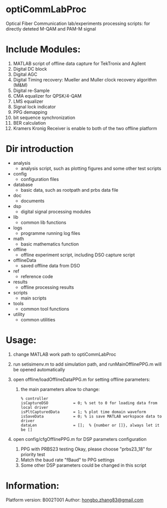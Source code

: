 # optiCommLabProc
Optical Fiber Communication lab/experiments processing scripts: for directly deteted M-QAM and PAM-M signal

# Include Modules:

1. MATLAB script of offline data capture for TekTronix and Agilent
2. Digital DC block
3. Digital AGC
4. Digital Timing recovery: Mueller and Muller clock recovery algorithm (M&M)
5. Digital re-Sample
6. CMA equalizer for QPSK/4-QAM
7. LMS equalizer
8. Signal lock indicator
9. PPG demapping
10. bit sequence synchronization
11. BER calculation
12. Kramers Kronig Receiver is enable to both of the two offline platform

# Dir introduction 
* analysis
    - analysis script, such as plotting figures and some other test scripts
* config 
    - configuration files
* database 
    - basic data, such as rootpath and prbs data file
* doc 
    - documents
* dsp 
    - digital signal processing modules
* lib 
    - common lib functions
* logs 
    - programme running log files
* math 
    - basic mathematics function
* offline 
    - offline experiment script, including DSO capture script
* offlineData 
    - saved offline data from DSO
* ref 
    - reference code
* results 
    - offline processing results
* scripts 
    - main scripts
* tools 
    - common tool functions
* utility 
    - common utilities

# Usage:
1. change MATLAB work path to optiCommLabProc

2. run setisimenv.m to add simulation path, and runMainOfflinePPG.m will be opened automatically

3. open offline/loadOfflineDataPPG.m for setting offline parameters:

   1. the main parameters allow to change: 

      ```
      % controller
      isCaptureDSO           = 0; % set to 0 for loading data from local driver
      isPltCapturedData      = 1; % plot time domain waveform
      isSaveData             = 0; % is save MATLAB workspace data to driver
      dataLen                = [];  % {number or []}, always let it be []
      ```

4. open config/cfgOfflinePPG.m for DSP parameters configuration
   1. PPG with PRBS23 testing Okay, please choose "prbs23_18" for priority test
   2. Match the baud rate "fBaud" to PPG settings
   3. Some other DSP parameters could be changed in this script


# Information:
Platform version: B002T001
Author: hongbo.zhang83@gmail.com
